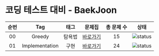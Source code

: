 # 코딩 테스트 대비 - BaekJoon



| 순번 | Tag                          | 태그                | 문제집    | 총 문제 수 |  상태             |
| :--: | :--------------------------: | :-----------------: | :------:  | :------: |:---------------:|
| 00 | Greedy | 탐욕법 | [바로가기](Solution/Greedy/README.md) | 15 | ![status][Doing] |
| 01 | Implementation | 구현 | [바로가기](Solution/Implementation/README.md) | 24 | ![status][Doing] |

[DOING]: https://img.shields.io/badge/-DOING-31AE0F
